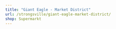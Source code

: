 ```yaml
---
title: "Giant Eagle - Market District"
url: /strongsville/giant-eagle-market-district/
shop: Supermarkt
---
```

